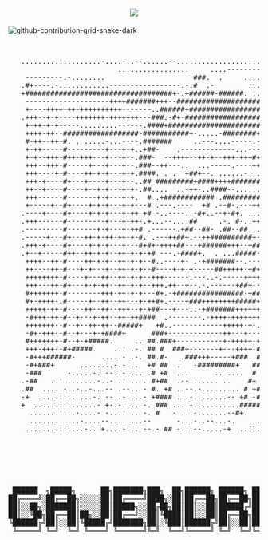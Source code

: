 <h1 align="center">
    <img src="https://readme-typing-svg.herokuapp.com/?font=Righteous&size=35&center=true&vCenter=true&width=500&height=70&duration=4000&lines=Hi+There!+👋;+I'm+Gajendra+Parmar!;" />
   </h1>

![github-contribution-grid-snake-dark](https://github.com/StaticTesseract07/StaticTesseract07/assets/122696470/41aff6b0-bc71-45f3-8478-ff6a55043f60)
<pre>

                                                                                                                
   ...................-....-..--......--...........................----.--------------------+++    
                          .................     ....--------------------------------------------    
    ---------.-........                     ###.  .     .....................-------------------    
   .#+----.-............-----------------.-.#  .-        .........              .            ...    
   +###################################+-.+######-######. ...-----------------------------------    
    --------------------++++#######+++--##############################################++++++----    
    +----++++-++-++++++++++-------..######+##################-----++++++++++####################+   
   .+++--+-+----+++++++-+++++++---###.-#+-######################+--+++++++++++++++++++++++++++++.   
    +-++-+-+-----.........------.####+############################+-++++++++++++++++++++++++++++.   
    ++++-++--##################-###########+-.....-########+##+####.-+++++++++++++++++++++++++++.   
    #-++--++-#. . .....-...----.#######     ..---....-----.-+######+-+++-+-++-++---------+++++++.   
    +-++-----#---------+---+-+..+##-    .-------------...---.-+#####-+###################+++++++.   
    +-+--+++-#++-+++---+---+--.###-  --++++--++-+--+++-+++#++-..####-----++-----.-----.#++++++++.   
    +++--+++-#-----+---+---+--.###--++---..  ...-----.----+++++-+###.--+++--+-++-++#-+-#++++++++.   
    +++----+-#----++-+-+---+-+.####. . .  +##+--. ......-....-+-####.--+++-++-+++++#-+-#++++++++.   
    +++-+----#+---+----+---+--..## #########+####++++#########-..###.+-++++++-+++--#++-#++++++++.   
    ++--+----#----+--+-+---+-+-.##....  ..-++-..####--.......+#+.##---+-++-++-+++++#-+-#++++++++.   
    +++------#-------+-+---+-+.  # .+############ .###########-..##.--++++-++-+--++#-+-#++++++++.   
    +-----+--#+----+-+-+---+-+---# .---.----  +# .--#-.---++###+ #----+-+--++-+-+-+#-+-#++++++++.   
   .----+----#+----+-+-+---+-++ +# -..----. -#+..--+-#+. .....-+ #-+--+-+++++++-+-+#-++##+++++++.   
   .+++------#---------+---+-++-.+...--....##     .-. #-..++#+-- #--+++-++-+++#-+++#-+-+++++++++.   
   .---------#-------+-+---+-++# .------.+##--##- .##--##...--++-#---++-+++++-+---+#-+++++++++++.   
   .-----+---#+---++-+-++-++-+-#. .---++##+.--++##########+--++++---+-+-++-++++-++-#-+++++++++++.   
   .+++-+----#+----+-+-+---+---#+#+-++++##---+######+++--+####+++---+++++++-+-#-+--#-+-#++++++++.   
   .+--+-----#++--++-+-+--++-+-+-+# ---.-####+.  . ...#####-+#++----++-++-+-+++-++-#-+-+++++++++.   
    ++++--++-#----++-+-+--++-+-+--#..----+- .-+#######--.---+++-----++-++++++++-++-#-+-#++++++++.   
    ++----++-#---+-+---+--++-+-+--#----+-+-+-----##+++++-+#++++++-+-++-++++-+++-+-+#-+-#++++++++.   
    ++++++++-#----+---++--++-+-+--+++------.---..-.-----++++++--+-+-++-++-++-++-+++#-+-#++++++++.   
    +++---++-#+---+-+-++--++-+-+--+++.++--+--.-.------+##+--#+--+-+-++-++-++-++-+++#-+-#++++++++.   
    #+++++++-#--------+++-++-+-+---#+.-+################-+###---+---++-++-++-++-+-+#++-#++++++++.   
    #+-++++-.#-----+--++--++---+-++#+.----+###++++++++#####+#+--++-++++++-+++++-+++#-+-#+++++++#    
    +++++-++-#----++--++--+++--+-+##---+---..-+#######+++++++#-##+-++-+++-++-++-+++#-+-#+++++++#    
    -#+++-++-#--+---+-++--++-++####  .--------.-++++-++++++++# -#####++-+-++-++--++#---#+++++++#    
    +++++++--#--+--++-++--#####+   +#..------------+++++-+-.+     ..-######++++-+-+#-+-#+++++++#    
    -#+-+++--#--+---+-+####+      ###+-------------++---+---####. ...     -####++++#++-#+++++++#    
    #+++++++-#--+-+#####.     .. ##.###+-----------+-+++++-+#### .----.-..    .#######+#+++++++#    
    +++-+++--#+#####.    .....-. ## #  ###+-------+---++++-##.## ---.-.-......      -######++++#    
    -#+++######-      .....-..-. ##.#-   .###+++-----+###. #-##  -.-.-.-....--.--...     ###+++#    
    -#+###+      ........-.-...  +# ##  .   -#########+   ## ##  ..-...-.......-.--.....  .##++#    
    -###     .-.....-. --..-.... .# +#  ...      .. ....  # ##  ...-...-......-..-..-.....  ####    
   .-##   ... .......-..- ..... . #+##  .--....... ..    #+ ##  ...-...-......- -.....--...  -##    
   .##  .....-..-..-...-- .--.. - #. +# ..--.-......... #.+##  ...--...-......--.......-.--...+#    
   -+  ......... ...-. -- .-....- +#### ...-........-- +# -#. ....-....-.-...-......---....--. #    
   +  ...............- +-.-.... -. ### ....-...........##### ....--......-..... ..+-......---. #    
     ...........-....- -....... -. #   -....-.......--#+.    .....-.....-.-.....--...---.-..--..    
     ............-....--........--      -...-..--...-.   ...............-.--..--. .--...  .--.-.    
    ..............-.. +....-... --.- ## -...--.....-+  .........--...-..-..-. -.--.....-#+- .---    
                                                                                                    
                                                                                                                                                                                         

</pre>
   








<pre> 
<pre>

 ██████  ╗█████╗      ██╗███████╗███╗  ██╗██████╗ ██████╗ █████╗     ██████╗ █████╗ ██████╗ ███╗  ███╗  █████╗ ██████╗
██╔════╝░██╔══██╗░░░░░██║██╔════╝████╗░██║██╔══██╗██╔══██╗██╔══██╗  ██╔══██╗██╔══██╗██╔══██╗████╗░████║██╔══██╗██╔══██╗
██║░░██╗░███████║░░░░░██║█████╗░░██╔██╗██║██║░░██║██████╔╝███████║  ██████╔╝███████║██████╔╝██╔████╔██║███████║██████╔╝
██║░░╚██╗██╔══██║██╗░░██║██╔══╝░░██║╚████║██║░░██║██╔══██╗██╔══██║  ██╔═══╝░██╔══██║██╔══██╗██║╚██╔╝██║██╔══██║██╔══██╗
╚██████╔╝██║░░██║╚█████╔╝███████╗██║░╚███║██████╔╝██║░░██║██║░░██║  ██║░░░░░██║░░██║██║░░██║██║░╚═╝░██║██║░░██║██║░░██║
 ╚═════╝ ╚═╝  ╚═╝ ╚════╝ ╚══════╝╚═╝  ╚══╝╚═════╝ ╚═╝  ╚═╝╚═╝  ╚═╝  ╚═╝     ╚═╝  ╚═╝╚═╝  ╚═╝╚═╝     ╚═╝╚═╝  ╚═╝╚═╝  ╚═╝
</pre>
</pre>
